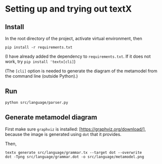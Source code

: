 # Setting up and trying out textX

## Install

In the root directory of the project, activate virtual environment, then
```
pip install -r requirements.txt
```
(I have already added the dependency to `requirements.txt`. If it does not work, try `pip install 'textx[cli]`)

(The `[cli]` option is needed to generate the diagram of the metamodel from the command line (outside Python).)

## Run
```
python src/language/parser.py
```

## Generate metamodel diagram

First make sure `graphviz` is installed: [https://graphviz.org/download/], because the image is generated using `dot` that it provides.

Then,
```
textx generate src/language/grammar.tx --target dot --overwrite
dot -Tpng src/language/grammar.dot -o src/language/metamodel.png
```
